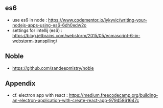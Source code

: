 ## es6
* use es6 in node : https://www.codementor.io/iykyvic/writing-your-nodejs-apps-using-es6-6dh0edw2o
* settings for intellij (es6) : https://blog.jetbrains.com/webstorm/2015/05/ecmascript-6-in-webstorm-transpiling/


## Noble
* https://github.com/sandeepmistry/noble

## Appendix 
* cf. electron app with react : https://medium.freecodecamp.org/building-an-electron-application-with-create-react-app-97945861647c

